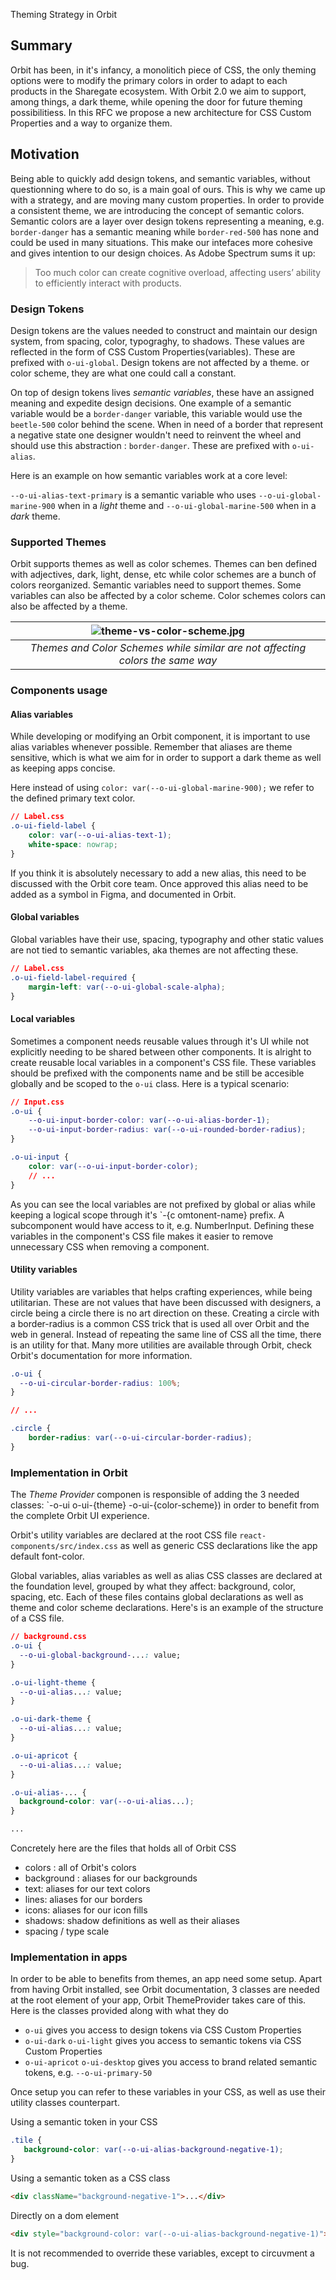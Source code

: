Theming Strategy in Orbit

## Summary

Orbit has been, in it's infancy, a monolitich piece of CSS, the only theming options were to modify the primary colors in order to adapt to each products in the Sharegate ecosystem. With Orbit 2.0 we aim to support, among things, a dark theme, while opening the door for future theming possibilitiess. In this RFC we propose a new architecture for CSS Custom Properties and a way to organize them.

## Motivation

Being able to quickly add design tokens, and semantic variables, without questionning where to do so, is a main goal of ours. This is why we came up with a strategy, and are moving many custom properties. In order to provide a consistent theme, we are introducing the concept of semantic colors. Semantic colors are a layer over design tokens representing a meaning, e.g. `border-danger` has a semantic meaning while `border-red-500` has none and could be used in many situations. This make our intefaces more cohesive and gives intention to our design choices. As Adobe Spectrum sums it up:

> Too much color can create cognitive overload, affecting users’ ability to efficiently interact with products.

### Design Tokens

Design tokens are the values needed to construct and maintain our design system, from spacing, color, typograghy, to shadows. These values are reflected in the form of CSS Custom Properties(variables). These are prefixed with `o-ui-global`. Design tokens are not affected by a theme. or color scheme, they are what one could call a constant.

On top of design tokens lives *semantic variables*, these have an assigned meaning and expedite design decisions. One example of a semantic variable would be a `border-danger` variable, this variable would use the `beetle-500` color behind the scene. When in need of a border that represent a negative state one designer wouldn't need to reinvent the wheel and should use this abstraction : `border-danger`.  These are prefixed with `o-ui-alias`.

Here is an example on how semantic variables work at a core level: 

`--o-ui-alias-text-primary` is a semantic variable who uses `--o-ui-global-marine-900` when in a *light* theme and `--o-ui-global-marine-500` when in a *dark* theme.

### Supported Themes

Orbit supports themes as well as color schemes. Themes can ben defined with adjectives, dark, light, dense, etc while color schemes are a bunch of colors reorganized. Semantic variables need to support themes. Some variables can also  be affected by a color scheme. Color schemes colors can also be affected by a theme.

| ![theme-vs-color-scheme.jpg](https://raw.githubusercontent.com/gsoft-inc/sg-orbit/master/rfcs/assets/theme-vs-color-scheme.jpg?raw=true) |
| :----------------------------------------------------------: |
| *Themes and Color Schemes while similar are not affecting colors the same way* |

### Components usage

#### Alias variables

While developing or modifying an Orbit component, it is important to use alias variables whenever possible. Remember that aliases are theme sensitive, which is what we aim for in order to support a dark theme as well as keeping apps concise.

Here instead of using `color: var(--o-ui-global-marine-900);` we refer to the defined primary text color.

``` css
// Label.css
.o-ui-field-label {
    color: var(--o-ui-alias-text-1);
    white-space: nowrap;
}
```

If you think it is absolutely necessary to add a new alias, this need to be discussed with the Orbit core team. Once approved this alias need to be added as a symbol in Figma, and documented in Orbit.

#### Global variables

Global variables have their use, spacing, typography and other static values are not tied to semantic variables, aka themes are not affecting these. 

```css
// Label.css
.o-ui-field-label-required {
    margin-left: var(--o-ui-global-scale-alpha);
}
```

#### Local variables

Sometimes a component needs reusable values through it's UI while not explicitly needing to be shared between other components. It is alright to create reusable local variables in a component's CSS file. These variables should be prefixed with the components name and be still be accesible globally and be scoped to the `o-ui` class. Here is a typical scenario:

```css
// Input.css
.o-ui {
    --o-ui-input-border-color: var(--o-ui-alias-border-1);
    --o-ui-input-border-radius: var(--o-ui-rounded-border-radius);
}

.o-ui-input {
    color: var(--o-ui-input-border-color);
    // ...
}
```

As you can see the local variables are not prefixed by global or alias while keeping a logical scope through it's `-{c omtonent-name} prefix. A subcomponent would have access to it, e.g. NumberInput. Defining these variables in the component's CSS file makes it easier to remove unnecessary CSS when removing a component.

#### Utility variables

Utility variables are variables that helps crafting experiences, while being utilitarian. These are not values that have been discussed with designers, a circle being a circle there is no art direction on these. Creating a circle with a border-radius is a common CSS trick that is used all over Orbit and the web in general. Instead of repeating the same line of CSS all the time, there is an utility for that. Many more utilities are available through Orbit, check Orbit's documentation for more information.

```css
.o-ui {
  --o-ui-circular-border-radius: 100%;
}

// ...

.circle {
    border-radius: var(--o-ui-circular-border-radius);
}
```

### Implementation in Orbit

The *Theme Provider* componen is responsible of adding the 3 needed classes: `-o-ui o-ui-{theme} -o-ui-{color-scheme}) in order to benefit from the complete Orbit UI experience.

Orbit's utility variables are declared at the root CSS file `react-components/src/index.css` as well as generic CSS declarations like the app default font-color.

Global variables, alias variables as well as alias CSS classes are declared at the foundation level, grouped by what they affect:  background, color, spacing, etc. Each of these files contains global declarations as well as theme and color scheme declarations. Here's is an example of the structure of a CSS file.

```css
// background.css
.o-ui {
  --o-ui-global-background-...: value;
}

.o-ui-light-theme {
  --o-ui-alias...: value;
}

.o-ui-dark-theme {
  --o-ui-alias...: value;
}

.o-ui-apricot {
  --o-ui-alias...: value;
}

.o-ui-alias-... {
  background-color: var(--o-ui-alias...);
}

...
```

Concretely here are the files that holds all of Orbit CSS

- colors : all of Orbit's colors
- background : aliases for our backgrounds
- text: aliases for our text colors
- lines: aliases for our borders
- icons: aliases for our icon fills
- shadows: shadow definitions as well as their aliases
- spacing / type scale

### Implementation in apps

In order to be able to benefits from themes, an app need some setup. Apart from having Orbit installed, see Orbit documentation, 3 classes are needed at the root element of your app, Orbit ThemeProvider takes care of this. Here is the classes provided along with what they do

- `o-ui` gives you access to design tokens via CSS Custom Properties
- `o-ui-dark` `o-ui-light` gives you access to semantic tokens via CSS Custom Properties
- `o-ui-apricot` `o-ui-desktop` gives you access to brand related semantic tokens, e.g. `--o-ui-primary-50`

Once setup you can refer to these variables in your CSS, as well as use their utility classes counterpart.

Using a semantic token in your CSS

```css
.tile {
   background-color: var(--o-ui-alias-background-negative-1);
}
```

Using a semantic token as a CSS class

```html
<div className="background-negative-1">...</div>
```

Directly on a dom element

```html
<div style="background-color: var(--o-ui-alias-background-negative-1)">...</div>
```

It is not recommended to override these variables, except to circuvment a bug. 
